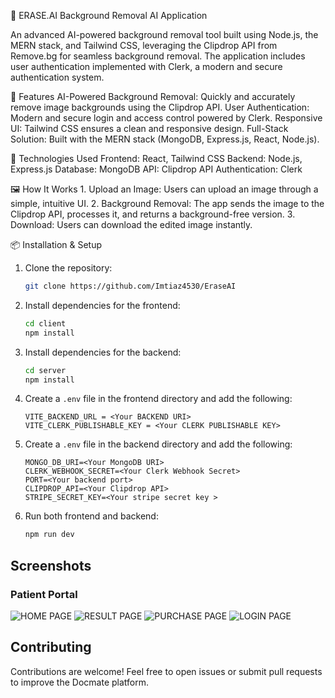 🌟 ERASE.AI Background Removal AI Application

An advanced AI-powered background removal tool built using Node.js, the MERN stack, and Tailwind CSS, leveraging the Clipdrop API from Remove.bg for seamless background removal. The application includes user authentication implemented with Clerk, a modern and secure authentication system.

🚀 Features
AI-Powered Background Removal: Quickly and accurately remove image backgrounds using the Clipdrop API.
User Authentication: Modern and secure login and access control powered by Clerk.
Responsive UI: Tailwind CSS ensures a clean and responsive design.
Full-Stack Solution: Built with the MERN stack (MongoDB, Express.js, React, Node.js).

🔧 Technologies Used
Frontend: React, Tailwind CSS
Backend: Node.js, Express.js
Database: MongoDB
API: Clipdrop API
Authentication: Clerk

🖼️ How It Works 1. Upload an Image: Users can upload an image through a simple, intuitive UI. 2. Background Removal: The app sends the image to the Clipdrop API, processes it, and returns a background-free version. 3. Download: Users can download the edited image instantly.

📦 Installation & Setup

1. Clone the repository:

   ```bash
   git clone https://github.com/Imtiaz4530/EraseAI
   ```

2. Install dependencies for the frontend:

   ```bash
   cd client
   npm install
   ```

3. Install dependencies for the backend:

   ```bash
   cd server
   npm install
   ```

4. Create a `.env` file in the frontend directory and add the following:

   ```
   VITE_BACKEND_URL = <Your BACKEND URI>
   VITE_CLERK_PUBLISHABLE_KEY = <Your CLERK PUBLISHABLE KEY>
   ```

5. Create a `.env` file in the backend directory and add the following:

   ```
   MONGO_DB_URI=<Your MongoDB URI>
   CLERK_WEBHOOK_SECRET=<Your Clerk Webhook Secret>
   PORT=<Your backend port>
   CLIPDROP_API=<Your Clipdrop API>
   STRIPE_SECRET_KEY=<Your stripe secret key >
   ```

6. Run both frontend and backend:
   ```bash
   npm run dev
   ```

## Screenshots

### Patient Portal

![HOME PAGE](./client/public/HomeErase.png)
![RESULT PAGE](./client/public/ResultErase.png)
![PURCHASE PAGE](./client/public/PurchaseErase.png)
![LOGIN PAGE](./client/public/LoginErase.png)

## Contributing

Contributions are welcome! Feel free to open issues or submit pull requests to improve the Docmate platform.
